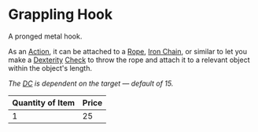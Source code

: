 # Grappling Hook

A pronged metal hook.

As an [Action](../../../Game%20Procedures/Core%20Procedures/Action.md), it can be attached to a [Rope](../50%20Coins/Rope.md), [Iron Chain](../50%20Coins/Iron%20Chain.md), or similar to let you make a [Dexterity](../../../Player%20Characters/The%20Ability%20Scores/Dexterity.md) [Check](../../../Game%20Procedures/Core%20Procedures/Check.md) to throw the rope and attach it to a relevant object within the object's length.

*The [DC](../../../Game%20Procedures/Core%20Procedures/DC.md) is dependent on the target — default of 15.*

| Quantity of Item | Price |
| ---------------- | ----- |
| 1                | 25    |
